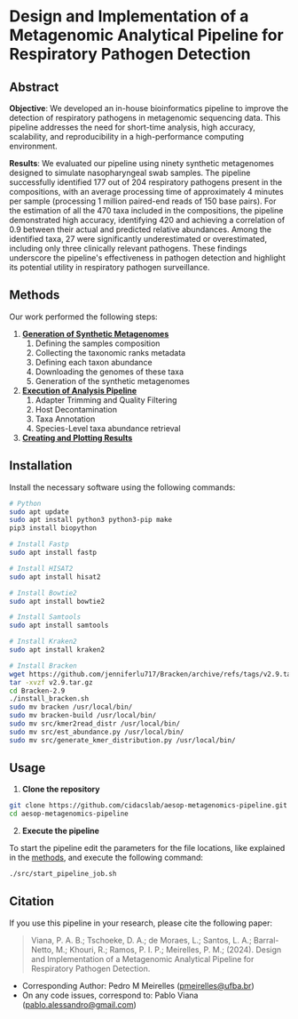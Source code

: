 # Design and Implementation of a Metagenomic Analytical Pipeline for Respiratory Pathogen Detection

## Abstract

**Objective**: We developed an in-house bioinformatics pipeline to improve the detection of respiratory pathogens in metagenomic sequencing data. This pipeline addresses the need for short-time analysis, high accuracy, scalability, and reproducibility in a high-performance computing environment.

**Results**: We evaluated our pipeline using ninety synthetic metagenomes designed to simulate nasopharyngeal swab samples. The pipeline successfully identified 177 out of 204 respiratory pathogens present in the compositions, with an average processing time of approximately 4 minutes per sample (processing 1 million paired-end reads of 150 base pairs). For the estimation of all the 470 taxa included in the compositions, the pipeline demonstrated high accuracy, identifying 420 and achieving a correlation of 0.9 between their actual and predicted relative abundances. Among the identified taxa, 27 were significantly underestimated or overestimated, including only three clinically relevant pathogens. These findings underscore the pipeline's effectiveness in pathogen detection and highlight its potential utility in respiratory pathogen surveillance.


## Methods

Our work performed the following steps:

1. [**Generation of Synthetic Metagenomes**]()
    1. Defining the samples composition
    2. Collecting the taxonomic ranks metadata
    3. Defining each taxon abundance
    4. Downloading the genomes of these taxa
    5. Generation of the synthetic metagenomes
2. [**Execution of Analysis Pipeline**]()
    1. Adapter Trimming and Quality Filtering
    2. Host Decontamination
    2. Taxa Annotation
    3. Species-Level taxa abundance retrieval
3. [**Creating and Plotting Results**]()


## Installation

Install the necessary software using the following commands:

```bash
# Python
sudo apt update
sudo apt install python3 python3-pip make
pip3 install biopython

# Install Fastp
sudo apt install fastp

# Install HISAT2
sudo apt install hisat2

# Install Bowtie2
sudo apt install bowtie2

# Install Samtools
sudo apt install samtools

# Install Kraken2
sudo apt install kraken2

# Install Bracken
wget https://github.com/jenniferlu717/Bracken/archive/refs/tags/v2.9.tar.gz
tar -xvzf v2.9.tar.gz
cd Bracken-2.9
./install_bracken.sh
sudo mv bracken /usr/local/bin/
sudo mv bracken-build /usr/local/bin/
sudo mv src/kmer2read_distr /usr/local/bin/
sudo mv src/est_abundance.py /usr/local/bin/
sudo mv src/generate_kmer_distribution.py /usr/local/bin/
```

## Usage

1. **Clone the repository**

```bash
git clone https://github.com/cidacslab/aesop-metagenomics-pipeline.git
cd aesop-metagenomics-pipeline
```

2. **Execute the pipeline**

To start the pipeline edit the parameters for the file locations, like explained in the [methods](#METHODS), and execute the following command:

```bash
./src/start_pipeline_job.sh
```



## Citation

If you use this pipeline in your research, please cite the following paper:


> Viana, P. A. B.; Tschoeke, D. A.; de Moraes, L.; Santos, L. A.; Barral-Netto, M.; Khouri, R.; Ramos, P. I. P.; Meirelles, P. M.; (2024). Design and Implementation of a Metagenomic Analytical Pipeline for Respiratory Pathogen Detection.

* Corresponding Author: Pedro M Meirelles (pmeirelles@ufba.br)
* On any code issues, correspond to: Pablo Viana (pablo.alessandro@gmail.com)
